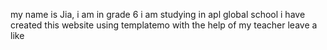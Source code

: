 my name is Jia, i am in grade 6
i am studying in apl global school
i have created this website using templatemo with the help of my teacher 
leave a like
